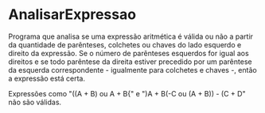 # AnalisarExpressao

Programa que analisa se uma expressão aritmética é válida ou não a partir da quantidade de parênteses, colchetes ou chaves do lado esquerdo e direito da expressão. Se o número de parênteses esquerdos for igual aos direitos e se todo parêntese da direita estiver precedido por um parêntese da esquerda correspondente - igualmente para colchetes e chaves -, então a expressão está certa.

Expressões como "((A + B) ou A + B{" e ")A + B(-C ou (A + B)) - (C + D" não são válidas.
